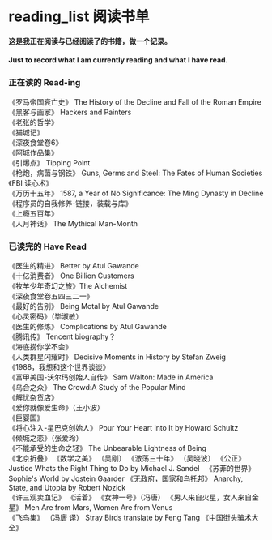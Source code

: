 # reading_list 阅读书单
#### 这是我正在阅读与已经阅读了的书籍，做一个记录。 
#### Just to record what I am currently reading and what I have read.

### 正在读的 Read-ing

《罗马帝国衰亡史》 The History of the Decline and Fall of the Roman Empire  
《黑客与画家》 Hackers and Painters   
《老张的哲学》   
《猫城记》   
《深夜食堂卷6》  
《阿城作品集》  
《引爆点》 Tipping Point  
《枪炮，病菌与钢铁》 Guns, Germs and Steel: The Fates of Human Societies  
《FBI 读心术》  
《万历十五年》 1587, a Year of No Significance: The Ming Dynasty in Decline  
《程序员的自我修养-链接，装载与库》  
《上瘾五百年》  
《人月神话》 The Mythical Man-Month

### 已读完的 Have Read

《医生的精进》 Better by Atul Gawande  
《十亿消费者》 One Billion Customers  
《牧羊少年奇幻之旅》The Alchemist  
《深夜食堂卷五四三二一》  
《最好的告别》 Being Motal by Atul Gawande  
《心灵密码》（毕淑敏）  
《医生的修炼》 Complications by Atul Gawande  
《腾讯传》 Tencent biography？  
《海底捞你学不会》   
《人类群星闪耀时》 Decisive Moments in History by Stefan Zweig    
《1988，我想和这个世界谈谈》  
《富甲美国-沃尔玛创始人自传》 Sam Walton: Made in America  
《乌合之众》 The Crowd:A Study of the Popular Mind  
《解忧杂货店》  
《爱你就像爱生命》（王小波）  
《巨婴国》  
《将心注入-星巴克创始人》 Pour Your Heart into It by Howard Schultz  
《倾城之恋》（张爱玲）  
《不能承受的生命之轻》 The Unbearable Lightness of Being  
《北京折叠》
《数学之美》 （吴刚）
《激荡三十年》 （吴晓波）
《公正》 Justice Whats the Right Thing to Do by Michael J. Sandel   
《苏菲的世界》 Sophie's World by Jostein Gaarder
《无政府，国家和乌托邦》 Anarchy, State, and Utopia by Robert Nozick  
《许三观卖血记》
《活着》
《女神一号》（冯唐）
《男人来自火星，女人来自金星》 Men Are from Mars, Women Are from Venus  
《飞鸟集》 （冯唐 译） Stray Birds translate by Feng Tang
《中国街头骗术大全》
 
 

 
 

